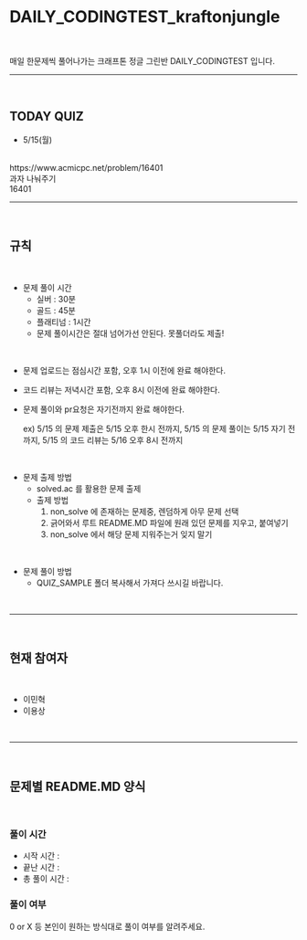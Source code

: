 # DAILY_CODINGTEST_kraftonjungle


<br/>

매일 한문제씩 풀어나가는 크래프톤 정글 그린반 DAILY_CODINGTEST 입니다.

---

<br/>

## TODAY QUIZ

- 5/15(월)
<br/>
https://www.acmicpc.net/problem/16401<br/>
과자 나눠주기<br/>
16401

<br/>

---

<br/>

## 규칙

<br/>

- 문제 풀이 시간
    - 실버 : 30분
    - 골드 : 45분
    - 플래티넘 : 1시간
    - 문제 풀이시간은 절대 넘어가선 안된다. 못풀더라도 제출!

<br/>

- 문제 업로드는 점심시간 포함, 오후 1시 이전에 완료 해야한다.
- 코드 리뷰는 저녁시간 포함, 오후 8시 이전에 완료 해야한다.
- 문제 풀이와 pr요청은 자기전까지 완료 해야한다.

    ex) 5/15 의 문제 제출은 5/15 오후 한시 전까지, 5/15 의 문제 풀이는 5/15 자기 전까지, 5/15 의 코드 리뷰는 5/16 오후 8시 전까지


<br/>

- 문제 출제 방법
    - solved.ac 를 활용한 문제 출제
    - 출제 방법
        1. non_solve 에 존재하는 문제중, 렌덤하게 아무 문제 선택
        2. 긁어와서 루트 README.MD 파일에 원래 있던 문제를 지우고, 붙여넣기
        3. non_solve 에서 해당 문제 지워주는거 잊지 말기

<br/>

- 문제 풀이 방법
    - QUIZ_SAMPLE 폴더 복사해서 가져다 쓰시길 바랍니다.

<br/>

---

<br/>

## 현재 참여자

<br/>

- 이민혁
- 이용상

<br/>

---

<br/>

## 문제별 README.MD 양식

<br/>

### 풀이 시간

- 시작 시간 :
- 끝난 시간 :
- 총 풀이 시간 :

### 풀이 여부

0 or X 등 본인이 원하는 방식대로 풀이 여부를 알려주세요.

